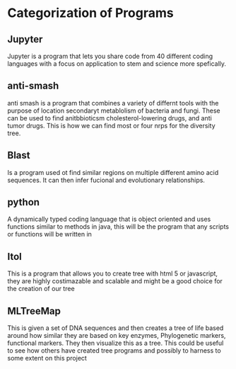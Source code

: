 # Categorization of Programs
## Jupyter
Jupyter is a program that lets you share code from 40 different coding languages with a focus on application to stem and science more spefically. 
## anti-smash
anti smash is a program that combines a variety of differnt tools with the purpose of location secondaryt metablolism of bacteria and fungi. These can be used to find anitbbioticsm cholesterol-lowering drugs, and anti tumor drugs. This is how we can find most or four nrps for the diversity tree.
## Blast
Is a program used ot find similar regions on multiple different amino acid sequences. It can then infer fucional and evolutionary relationships.
## python
A dynamically typed coding language that is object oriented and uses functions similar to methods in java, this will be the program that any scripts or functions will be written in
## Itol
This is a program that allows you to create tree with html 5 or javascript, they are highly costimazable and scalable and might be a good choice for the creation of our tree

## MLTreeMap
This is given a set of DNA sequences and then creates a tree of life based around how similar they are based on key enzymes, Phylogenetic markers, functional markers. They then visualize this as a tree. This could be useful to see how others have created tree programs and possibly to harness to some extent on this project
